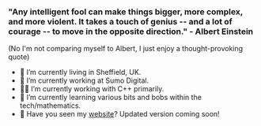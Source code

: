 ### "Any intelligent fool can make things bigger, more complex, and more violent. It takes a touch of genius -- and a lot of courage -- to move in the opposite direction." - Albert Einstein

(No I'm not comparing myself to Albert, I just enjoy a thought-provoking quote)

- 🏡 I’m currently living in Sheffield, UK.
- 💼 I’m currently working at Sumo Digital.
- 👨‍💻 I’m currently working with C++ primarily.
- 🌱 I’m currently learning various bits and bobs within the tech/mathematics.
- 🔗 Have you seen my [website](https://callumpoole.github.io/)? Updated version coming soon!

<!--
**callumpoole/callumpoole** is a ✨ _special_ ✨ repository because its `README.md` (this file) appears on your GitHub profile.

Here are some ideas to get you started:

- 🔭 I’m currently working on ...
- 🌱 I’m currently learning ...
- 👯 I’m looking to collaborate on ...
- 🤔 I’m looking for help with ...
- 💬 Ask me about ...
- 📫 How to reach me: ...
- 😄 Pronouns: ...
- ⚡ Fun fact: ...
-->
